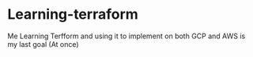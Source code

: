 # Learning-terraform
Me Learning Terfform and using it to implement on both GCP and AWS is my last goal (At once)
